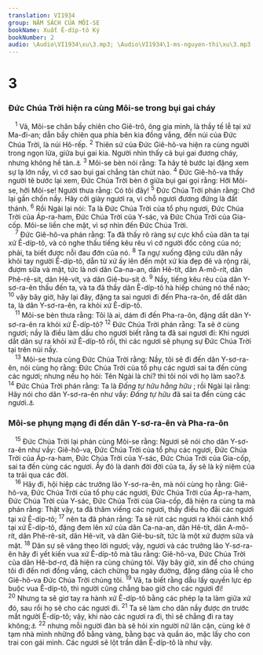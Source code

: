 ```yaml
---
translation: VI1934
group: NĂM SÁCH CỦA MÔI-SE
bookName: Xuất Ê-díp-tô Ký 
bookNumber: 2
audio: \Audio\VI1934\xu\3.mp3; \Audio\VI1934\1-ms-nguyen-thi\xu\3.mp3
---
```


<div class="title"><h1>3</h1><h3>Đức Chúa Trời hiện ra cùng Môi-se trong bụi gai cháy</h3></div>
<span class="verse xu_3_1"> <sup>1</sup> Vả, Môi-se chăn bầy chiên cho Giê-trô, ông gia mình, là thầy tế lễ tại xứ Ma-đi-an; dẫn bầy chiên qua phía bên kia đồng vắng, đến núi của Đức Chúa Trời, là núi Hô-rếp. </span>
<span class="verse xu_3_2"><sup>2</sup> Thiên sứ của Đức Giê-hô-va hiện ra cùng người trong ngọn lửa, giữa bụi gai kia. Người nhìn thấy cả bụi gai đương cháy, nhưng không hề tàn.<a data-toggle="tooltip" data-placement="bottom" title="Cong 7:30-34">⚓</a></span>
<span class="verse xu_3_3"><sup>3</sup> Môi-se bèn nói rằng: Ta hãy tẽ bước lại đặng xem sự lạ lớn nầy, vì cớ sao bụi gai chẳng tàn chút nào. </span>
<span class="verse xu_3_4"><sup>4</sup> Đức Giê-hô-va thấy người tẽ bước lại xem, Đức Chúa Trời bèn ở giữa bụi gai gọi rằng: Hỡi Môi-se, hỡi Môi-se! Người thưa rằng: Có tôi đây! </span>
<span class="verse xu_3_5"><sup>5</sup> Đức Chúa Trời phán rằng: Chớ lại gần chốn nầy. Hãy cởi giày ngươi ra, vì chỗ ngươi đương đứng là đất thánh. </span>
<span class="verse xu_3_6"><sup>6</sup> Rồi Ngài lại nói: Ta là Đức Chúa Trời của tổ phụ ngươi, Đức Chúa Trời của Áp-ra-ham, Đức Chúa Trời của Y-sác, và Đức Chúa Trời của Gia-cốp. Môi-se liền che mặt, vì sợ nhìn đến Đức Chúa Trời. <br/></span>
<span class="verse xu_3_7"> <sup>7</sup> Đức Giê-hô-va phán rằng: Ta đã thấy rõ ràng sự cực khổ của dân ta tại xứ Ê-díp-tô, và có nghe thấu tiếng kêu rêu vì cớ người đốc công của nó; phải, ta biết được nỗi đau đớn của nó. </span>
<span class="verse xu_3_8"><sup>8</sup> Ta ngự xuống đặng cứu dân nầy khỏi tay người Ê-díp-tô, dẫn từ xứ ấy lên đến một xứ kia đẹp đẽ và rộng rãi, đượm sữa và mật, tức là nơi dân Ca-na-an, dân Hê-tít, dân A-mô-rít, dân Phê-rê-sít, dân Hê-vít, và dân Giê-bu-sít ở. </span>
<span class="verse xu_3_9"><sup>9</sup> Nầy, tiếng kêu rêu của dân Y-sơ-ra-ên thấu đến ta, và ta đã thấy dân Ê-díp-tô hà hiếp chúng nó thể nào; </span>
<span class="verse xu_3_10"><sup>10</sup> vậy bây giờ, hãy lại đây, đặng ta sai ngươi đi đến Pha-ra-ôn, để dắt dân ta, là dân Y-sơ-ra-ên, ra khỏi xứ Ê-díp-tô. <br/></span>
<span class="verse xu_3_11"> <sup>11</sup> Môi-se bèn thưa rằng: Tôi là ai, dám đi đến Pha-ra-ôn, đặng dắt dân Y-sơ-ra-ên ra khỏi xứ Ê-díp-tô? </span>
<span class="verse xu_3_12"><sup>12</sup> Đức Chúa Trời phán rằng: Ta sẽ ở cùng ngươi; nầy là điều làm dấu cho ngươi biết rằng ta đã sai ngươi đi: Khi ngươi dắt dân sự ra khỏi xứ Ê-díp-tô rồi, thì các ngươi sẽ phụng sự Đức Chúa Trời tại trên núi nầy. <br/></span>
<span class="verse xu_3_13"> <sup>13</sup> Môi-se thưa cùng Đức Chúa Trời rằng: Nầy, tôi sẽ đi đến dân Y-sơ-ra-ên, nói cùng họ rằng: Đức Chúa Trời của tổ phụ các ngươi sai ta đến cùng các ngươi; nhưng nếu họ hỏi: Tên Ngài là chi? thì tôi nói với họ làm sao?<a data-toggle="tooltip" data-placement="bottom" title="Xu 6:2-3">⚓</a></span>
<span class="verse xu_3_14"><sup>14</sup> Đức Chúa Trời phán rằng: Ta là <i>Đấng tự hữu hằng hữu </i>; rồi Ngài lại rằng: Hãy nói cho dân Y-sơ-ra-ên như vầy: <i>Đấng tự hữu </i> đã sai ta đến cùng các ngươi.<a data-toggle="tooltip" data-placement="bottom" title="Kh 1:4,8">⚓</a><br/></span>
<div class="title"><h3>Môi-se phụng mạng đi đến dân Y-sơ-ra-ên và Pha-ra-ôn</h3></div>
<span class="verse xu_3_15"> <sup>15</sup> Đức Chúa Trời lại phán cùng Môi-se rằng: Ngươi sẽ nói cho dân Y-sơ-ra-ên như vầy: Giê-hô-va, Đức Chúa Trời của tổ phụ các ngươi, Đức Chúa Trời của Áp-ra-ham, Đức Chúa Trời của Y-sác, Đức Chúa Trời của Gia-cốp, sai ta đến cùng các ngươi. Ấy đó là danh đời đời của ta, ấy sẽ là kỷ niệm của ta trải qua các đời. <br/></span>
<span class="verse xu_3_16"> <sup>16</sup> Hãy đi, hội hiệp các trưởng lão Y-sơ-ra-ên, mà nói cùng họ rằng: Giê-hô-va, Đức Chúa Trời của tổ phụ các ngươi, Đức Chúa Trời của Áp-ra-ham, Đức Chúa Trời của Y-sác, Đức Chúa Trời của Gia-cốp, đã hiện ra cùng ta mà phán rằng: Thật vậy, ta đã thăm viếng các ngươi, thấy điều họ đãi các ngươi tại xứ Ê-díp-tô; </span>
<span class="verse xu_3_17"><sup>17</sup> nên ta đã phán rằng: Ta sẽ rút các ngươi ra khỏi cảnh khổ tại xứ Ê-díp-tô, đặng đem lên xứ của dân Ca-na-an, dân Hê-tít, dân A-mô-rít, dân Phê-rê-sít, dân Hê-vít, và dân Giê-bu-sít, tức là một xứ đượm sữa và mật. </span>
<span class="verse xu_3_18"><sup>18</sup> Dân sự sẽ vâng theo lời ngươi; vậy, ngươi và các trưởng lão Y-sơ-ra-ên hãy đi yết kiến vua xứ Ê-díp-tô mà tâu rằng: Giê-hô-va, Đức Chúa Trời của dân Hê-bơ-rơ, đã hiện ra cùng chúng tôi. Vậy bây giờ, xin để cho chúng tôi đi đến nơi đồng vắng, cách chừng ba ngày đường, đặng dâng của lễ cho Giê-hô-va Đức Chúa Trời chúng tôi. </span>
<span class="verse xu_3_19"><sup>19</sup> Vả, ta biết rằng dẫu lấy quyền lực ép buộc vua Ê-díp-tô, thì người cũng chẳng bao giờ cho các ngươi đi! </span>
<span class="verse xu_3_20"><sup>20</sup> Nhưng ta sẽ giơ tay ra hành xứ Ê-díp-tô bằng các phép lạ ta làm giữa xứ đó, sau rồi họ sẽ cho các ngươi đi. </span>
<span class="verse xu_3_21"><sup>21</sup> Ta sẽ làm cho dân nầy được ơn trước mắt người Ê-díp-tô; vậy, khi nào các ngươi ra đi, thì sẽ chẳng đi ra tay không;<a data-toggle="tooltip" data-placement="bottom" title="Xu 12:35-36">⚓</a></span>
<span class="verse xu_3_22"><sup>22</sup> nhưng mỗi người đàn bà sẽ hỏi xin người nữ lân cận, cùng kẻ ở tạm nhà mình những đồ bằng vàng, bằng bạc và quần áo, mặc lấy cho con trai con gái mình. Các ngươi sẽ lột trần dân Ê-díp-tô là như vậy. <br/></span>
